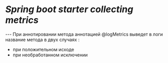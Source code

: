 ***Spring boot starter collecting metrics***
===============================================================================================================================

--- При аннотировании метода аннотацией @logMetrics 
выведет в логи название метода в двух случаях :
- при положительном исходе
- при необработанном исключении
